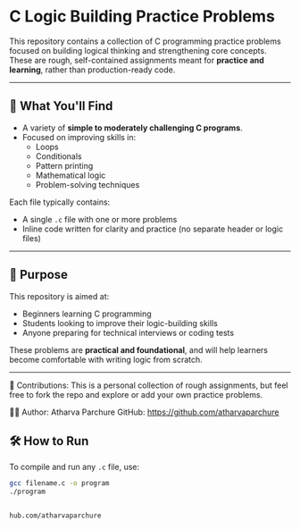 # C Logic Building Practice Problems

This repository contains a collection of C programming practice problems focused on building logical thinking and strengthening core concepts. These are rough, self-contained assignments meant for **practice and learning**, rather than production-ready code.

---

## 📘 What You'll Find

- A variety of **simple to moderately challenging C programs**.
- Focused on improving skills in:
  - Loops
  - Conditionals
  - Pattern printing
  - Mathematical logic
  - Problem-solving techniques

Each file typically contains:
- A single `.c` file with one or more problems
- Inline code written for clarity and practice (no separate header or logic files)

---

## 🎯 Purpose

This repository is aimed at:
- Beginners learning C programming
- Students looking to improve their logic-building skills
- Anyone preparing for technical interviews or coding tests

These problems are **practical and foundational**, and will help learners become comfortable with writing logic from scratch.

---


🙌 Contributions:
This is a personal collection of rough assignments, but feel free to fork the repo and explore or add your own practice problems.

👨‍💻 Author:
Atharva Parchure
GitHub: https://github.com/atharvaparchure

## 🛠️ How to Run

To compile and run any `.c` file, use:

```bash
gcc filename.c -o program
./program


hub.com/atharvaparchure
